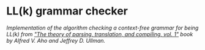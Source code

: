 # LL(k) grammar checker
*Implementation of the algorithm checking a context-free grammar for being LL(k) from ["The theory of parsing, translation, and compiling, vol. 1"](https://dl.acm.org/doi/book/10.5555/578789) book by Alfred V. Aho and Jeffrey D. Ullman.*

